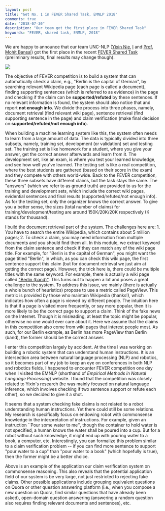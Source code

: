 ```yaml
---
layout: post
title: "Get No. 1 in FEVER Shared Task, EMNLP 2018"
comments: true
date: "2018-07-30"
description: "Our team got the first place in FEVER Shared Task"
keywords: "FEVER, shared task, ENMLP, 2018"
---
```


We are happy to announce that our team UNC-NLP ([Yixin Nie](https://easonnie.github.io/), [I](http://chaonan99.github.io/) and [Prof. Mohit Bansal](http://www.cs.unc.edu/~mbansal/)) got the first place in the recent [FEVER Shared Task](http://fever.ai/task.html) (preliminary results, final results may change though).

![](../../assets/images/20180730/results.png)

The objective of FEVER competition is to build a system that can automatically check a claim, e.g., "Berlin is the capital of German", by searching relevant Wikipedia page (each page is called a document), finding supporting sentences (which is referred to as evidence) in the page and checking if the claim can be **supported/refuted** by these sentences. If no relevant information is found, the system should also notice that and report **not enough info**. We divide the process into three phases, namely, document retrieval (find relevant wiki page), sentence retrieval (find supporting sentence in the page) and claim verification (make final decision on **supported/refuted/not enough info**).

When building a machine learning system like this, the system often needs to learn from a large amount of data. The data is typically divided into three subsets, namely, training set, development (or validation) set and testing set. The training set is like homework for a student, where you give your answer, get the correct answer afterwards and learn from it. The development set, like an exam, is where you test your learned knowledge, and see how well you've learned. The testing set is like a real competition, where the best students are gathered (based on their score in the exam) and they compete with others world-wide. Back to the FEVER competition, these three subsets have different claims, but the task stays the same. The "answers" (which we refer to as ground truth) are provided to us for the training and development sets, which include the correct wiki pages, evidential sentences and final results (supported/refuted/not enough info). As for the testing set, only the organizer knows the correct answer. To give you a better sense, the sizes (total number of claims) for training/development/testing are around 150K/20K/20K respectively (K stands for thousand).

I build the document retrieval part of the system. The challenges here are: 1. You have to search the entire Wikipedia, which contains about 5 million pages; 2. To check a claim, you may need information from multiple documents and you should find them all. In this module, we extract keyword from the claim sentence and check if they can match any of the wiki page title. For example, for "Berlin is the capital of German", you might want the page titled "Berlin", in which, as you can check this wiki page, the first sentence support this claim (but for document retrieval we just aim at getting the correct page). However, the trick here is, there could be multiple titles with the same keyword. For example, there is actually a wiki page called ["Berlin (band)"](https://en.wikipedia.org/wiki/Berlin_%28band%29). This turns out to happen a lot and poses a great challenge to the system. To address this issue, we mainly (there is actually a whole bunch of heuristics) propose to use a metric called PageView. This metric is provided by those who maintain Wikipedia (thanks!), which indicates how often a page is viewed by different people. The intuition here is that if a page is visited more frequently, or say more popular, then it is more likely to be the correct page to support a claim. Think of the fake news on the Internet. Though it is misleading, at least the topic might be popular, otherwise no one would ever care about it. Here we assume that the claims in this competition also come from wiki pages that interest people most. As such, for our Berlin example, as Berlin has more PageView than Berlin (band), the former should be the correct answer.

I enter this competition largely by accident. At the time I was working on building a robotic system that can understand human instructions. It is an intersection area between natural language processing (NLP) and robotics, so it becomes part of my job to keep an eye on conferences in both NLP and robotics fields. I happened to encounter FEVER competition one day when I visited the EMNLP (shorthand of *Empirical Methods in Natural Language Processing*) website. I found that the competition was closely related to Yixin's research (he was mainly focused on natural language inference, which involves checking if two sentence support or refute each other), so we decided to give it a shot.

It seems that a system checking fake claims is not related to a robot understanding human instructions. Yet there could still be some relations. My research is specifically focus on endowing robot with commonsense knowledge in the interpretation of instructions. For example, given an instruction ``Pour some water to me'', though the container to hold water is not specified, a human knows the water shall be poured into a cup. But for a robot without such knowledge, it might end up with pouring water to a book, a computer, etc. Interestingly, you can formalize this problem similar to a claim verification problem -- if you can find more sentence to support "pour water to a cup" than "pour water to a book" (which hopefully is true), then the former might be a better choice.

Above is an example of the application our claim verification system on commonsense reasoning. This also reveals that the potential application field of our system is be very large, not just restricted to rejecting fake claims. Other possible applications include grouping equivalent questions on Quora or other question answering platform (i.e., when you compose a new question on Quora, find similar questions that have already been asked), open-domain question answering (answering a random question also requires finding relevant documents and sentences), etc.

<!--The objective of the task is to build a system to verify information using evidence from Wikipedia. Given a claim, the system should first find evidential sentences (sentences in Wikipedia pages) related to the claim, then decide whether they support or refute the claim, or the information is not enough (see shared task page for more details). We are working on  system description, which give more details of our approach. Stay tuned!-->

<!-- Follow the [baseline system](https://github.com/sheffieldnlp/fever-baselines), we divide the task into three stages: document retrieval (given a claim, find related documents in Wikipedia), sentence retrieval (find evidences in related documents) and [natural language inference](https://arxiv.org/pdf/1708.02312.pdf) (NLI, predicate `SUPPORTS`, `REFUTES` or `NOT ENOUGH INFO` by comparing claim and evidences). For document retrieval, we use a rule based system, mainly based on the title of Wikipedia page. Sentence retrieval and NLI are both neural models. -->
